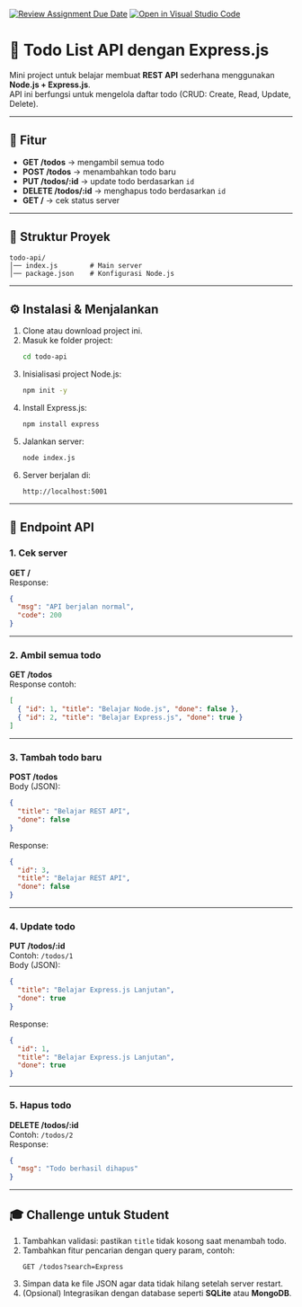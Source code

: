 [![Review Assignment Due Date](https://classroom.github.com/assets/deadline-readme-button-22041afd0340ce965d47ae6ef1cefeee28c7c493a6346c4f15d667ab976d596c.svg)](https://classroom.github.com/a/cVk4BoX1)
[![Open in Visual Studio Code](https://classroom.github.com/assets/open-in-vscode-2e0aaae1b6195c2367325f4f02e2d04e9abb55f0b24a779b69b11b9e10269abc.svg)](https://classroom.github.com/online_ide?assignment_repo_id=20933306&assignment_repo_type=AssignmentRepo)
# 📘 Todo List API dengan Express.js

Mini project untuk belajar membuat **REST API** sederhana menggunakan **Node.js + Express.js**.  
API ini berfungsi untuk mengelola daftar todo (CRUD: Create, Read, Update, Delete).  

---

## 🚀 Fitur
- **GET /todos** → mengambil semua todo  
- **POST /todos** → menambahkan todo baru  
- **PUT /todos/:id** → update todo berdasarkan `id`  
- **DELETE /todos/:id** → menghapus todo berdasarkan `id`  
- **GET /** → cek status server  

---

## 📂 Struktur Proyek
```
todo-api/
│── index.js        # Main server
│── package.json    # Konfigurasi Node.js
```

---

## ⚙️ Instalasi & Menjalankan
1. Clone atau download project ini.  
2. Masuk ke folder project:  
   ```bash
   cd todo-api
   ```
3. Inisialisasi project Node.js:  
   ```bash
   npm init -y
   ```
4. Install Express.js:  
   ```bash
   npm install express
   ```
5. Jalankan server:  
   ```bash
   node index.js
   ```
6. Server berjalan di:  
   ```
   http://localhost:5001
   ```

---

## 📌 Endpoint API

### 1. Cek server
**GET /**  
Response:
```json
{
  "msg": "API berjalan normal",
  "code": 200
}
```

---

### 2. Ambil semua todo
**GET /todos**  
Response contoh:
```json
[
  { "id": 1, "title": "Belajar Node.js", "done": false },
  { "id": 2, "title": "Belajar Express.js", "done": true }
]
```

---

### 3. Tambah todo baru
**POST /todos**  
Body (JSON):
```json
{
  "title": "Belajar REST API",
  "done": false
}
```
Response:
```json
{
  "id": 3,
  "title": "Belajar REST API",
  "done": false
}
```

---

### 4. Update todo
**PUT /todos/:id**  
Contoh: `/todos/1`  
Body (JSON):
```json
{
  "title": "Belajar Express.js Lanjutan",
  "done": true
}
```
Response:
```json
{
  "id": 1,
  "title": "Belajar Express.js Lanjutan",
  "done": true
}
```

---

### 5. Hapus todo
**DELETE /todos/:id**  
Contoh: `/todos/2`  
Response:
```json
{
  "msg": "Todo berhasil dihapus"
}
```

---

## 🎓 Challenge untuk Student
1. Tambahkan validasi: pastikan `title` tidak kosong saat menambah todo.  
2. Tambahkan fitur pencarian dengan query param, contoh:  
   ```
   GET /todos?search=Express
   ```  
3. Simpan data ke file JSON agar data tidak hilang setelah server restart.  
4. (Opsional) Integrasikan dengan database seperti **SQLite** atau **MongoDB**.  
